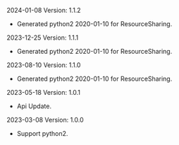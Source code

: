 2024-01-08 Version: 1.1.2
- Generated python2 2020-01-10 for ResourceSharing.

2023-12-25 Version: 1.1.1
- Generated python2 2020-01-10 for ResourceSharing.

2023-08-10 Version: 1.1.0
- Generated python2 2020-01-10 for ResourceSharing.

2023-05-18 Version: 1.0.1
- Api Update.

2023-03-08 Version: 1.0.0
- Support python2.

